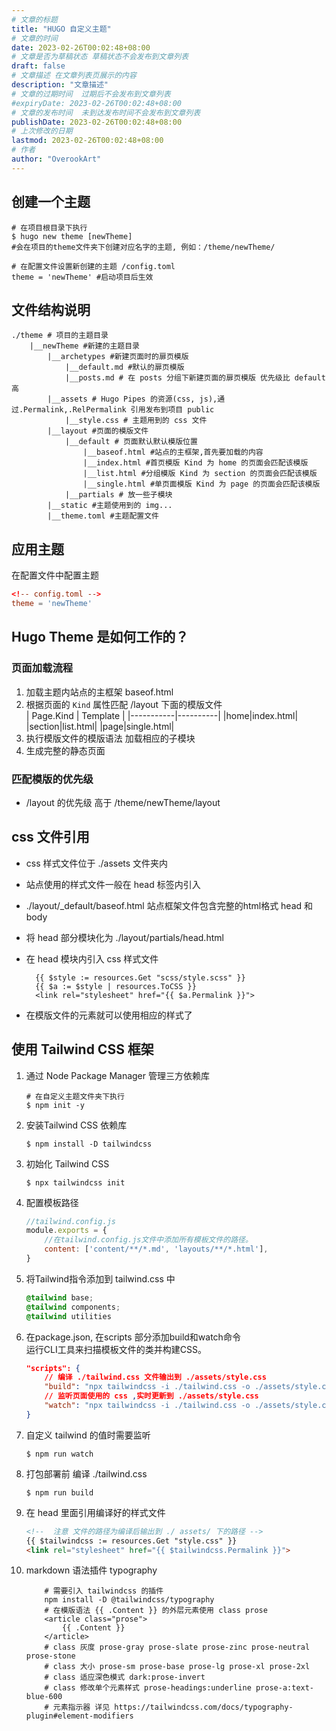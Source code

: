 ```yaml
---
# 文章的标题
title: "HUGO 自定义主题"
# 文章的时间
date: 2023-02-26T00:02:48+08:00
# 文章是否为草稿状态 草稿状态不会发布到文章列表
draft: false
# 文章描述 在文章列表页展示的内容
description: "文章描述"
# 文章的过期时间  过期后不会发布到文章列表
#expiryDate: 2023-02-26T00:02:48+08:00 
# 文章的发布时间  未到达发布时间不会发布到文章列表
publishDate: 2023-02-26T00:02:48+08:00
# 上次修改的日期
lastmod: 2023-02-26T00:02:48+08:00
# 作者
author: "OverookArt"
--- 
```

## 创建一个主题  

``` shell
# 在项目根目录下执行
$ hugo new theme [newTheme] 
#会在项目的theme文件夹下创建对应名字的主题, 例如：/theme/newTheme/

# 在配置文件设置新创建的主题 /config.toml
theme = 'newTheme' #启动项目后生效
```

## 文件结构说明  

``` shell
./theme # 项目的主题目录
    |__newTheme #新建的主题目录
        |__archetypes #新建页面时的扉页模版
            |__default.md #默认的扉页模版
            |__posts.md # 在 posts 分组下新建页面的扉页模版 优先级比 default 高
        |__assets # Hugo Pipes 的资源(css, js),通过.Permalink,.RelPermalink 引用发布到项目 public
            |__style.css # 主题用到的 css 文件
        |__layout #页面的模版文件
            |__default # 页面默认默认模版位置
                |__baseof.html #站点的主框架,首先要加载的内容
                |__index.html #首页模版 Kind 为 home 的页面会匹配该模版
                |__list.html #分组模版 Kind 为 section 的页面会匹配该模版
                |__single.html #单页面模版 Kind 为 page 的页面会匹配该模版
            |__partials # 放一些子模块
        |__static #主题使用到的 img...
        |__theme.toml #主题配置文件
```

## 应用主题  

在配置文件中配置主题  

``` toml
<!-- config.toml -->
theme = 'newTheme'
```

## Hugo Theme 是如何工作的？

### 页面加载流程

1. 加载主题内站点的主框架 baseof.html
2. 根据页面的 `Kind` 属性匹配 /layout 下面的模版文件  
    | Page.Kind | Template |
    |-----------|----------|
    |home|index.html|
    |section|list.html|
    |page|single.html|
3. 执行模版文件的模版语法 加载相应的子模块
4. 生成完整的静态页面

### 匹配模版的优先级  

- /layout 的优先级 高于 /theme/newTheme/layout  

## css 文件引用

- css 样式文件位于 ./assets 文件夹内
- 站点使用的样式文件一般在 head 标签内引入
- ./layout/_default/baseof.html 站点框架文件包含完整的html格式 head 和 body
- 将 head 部分模块化为 ./layout/partials/head.html
- 在 head 模块内引入 css 样式文件
  
  ``` templates
    {{ $style := resources.Get "scss/style.scss" }}
    {{ $a := $style | resources.ToCSS }}
    <link rel="stylesheet" href="{{ $a.Permalink }}">
  ```

- 在模版文件的元素就可以使用相应的样式了
  
## 使用 Tailwind CSS 框架

1. 通过 Node Package Manager 管理三方依赖库

    ```shell
    # 在自定义主题文件夹下执行
    $ npm init -y
    ```

2. 安装Tailwind CSS 依赖库

    ``` shell
    $ npm install -D tailwindcss
    ```

3. 初始化 Tailwind CSS

    ``` shell
    $ npx tailwindcss init
    ```

4. 配置模板路径

    ``` js
    //tailwind.config.js
    module.exports = {
        //在tailwind.config.js文件中添加所有模板文件的路径。
        content: ['content/**/*.md', 'layouts/**/*.html'],
    }
    ```

5. 将Tailwind指令添加到 tailwind.css 中

    ``` css
    @tailwind base;
    @tailwind components;
    @tailwind utilities
    ```

6. 在package.json, 在scripts 部分添加build和watch命令  
   运行CLI工具来扫描模板文件的类并构建CSS。  

    ``` json
    "scripts": {
        // 编译 ./tailwind.css 文件输出到 ./assets/style.css
        "build": "npx tailwindcss -i ./tailwind.css -o ./assets/style.css",
        // 监听页面使用的 css ,实时更新到 ./assets/style.css
        "watch": "npx tailwindcss -i ./tailwind.css -o ./assets/style.css --watch"
    }
    ```  

7. 自定义 tailwind 的值时需要监听

    ``` shell
    $ npm run watch
    ```

8. 打包部署前 编译 ./tailwind.css

    ``` shell
    $ npm run build
    ```

9. 在 head 里面引用编译好的样式文件

    ``` html
    <!--  注意 文件的路径为编译后输出到 ./ assets/ 下的路径 -->
    {{ $tailwindcss := resources.Get "style.css" }}
    <link rel="stylesheet" href="{{ $tailwindcss.Permalink }}">
    ```

10. markdown 语法插件 typography  

    ``` shell
        # 需要引入 tailwindcss 的插件
        npm install -D @tailwindcss/typography
        # 在模版语法 {{ .Content }} 的外层元素使用 class prose
        <article class="prose">
            {{ .Content }}
        </article>
        # class 灰度 prose-gray prose-slate prose-zinc prose-neutral prose-stone
        # class 大小 prose-sm prose-base prose-lg prose-xl prose-2xl
        # class 适应深色模式 dark:prose-invert
        # class 修改单个元素样式 prose-headings:underline prose-a:text-blue-600
        # 元素指示器 详见 https://tailwindcss.com/docs/typography-plugin#element-modifiers
    ```
